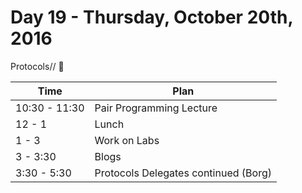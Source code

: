 # Day 19 - Thursday, October 20th, 2016

Protocols// :blue_heart:


Time        |   Plan   |
----------------|-------
10:30 - 11:30       | Pair Programming Lecture
12 - 1    | Lunch
1 - 3 | Work on Labs
3 - 3:30     | Blogs
3:30 - 5:30 | Protocols Delegates continued (Borg)

